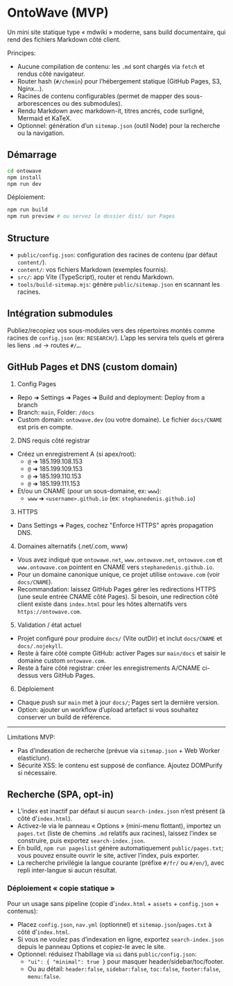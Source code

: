 # OntoWave (MVP)

Un mini site statique type « mdwiki » moderne, sans build documentaire, qui rend des fichiers Markdown côté client.

Principes:
- Aucune compilation de contenu: les `.md` sont chargés via `fetch` et rendus côté navigateur.
- Router hash (`#/chemin`) pour l’hébergement statique (GitHub Pages, S3, Nginx…).
- Racines de contenu configurables (permet de mapper des sous-arborescences ou des submodules).
- Rendu Markdown avec markdown-it, titres ancrés, code surligné, Mermaid et KaTeX.
- Optionnel: génération d’un `sitemap.json` (outil Node) pour la recherche ou la navigation.

## Démarrage

```bash
cd ontowave
npm install
npm run dev
```

Déploiement:
```bash
npm run build
npm run preview # ou servez le dossier dist/ sur Pages
```

## Structure
- `public/config.json`: configuration des racines de contenu (par défaut `content/`).
- `content/`: vos fichiers Markdown (exemples fournis).
- `src/`: app Vite (TypeScript), router et rendu Markdown.
- `tools/build-sitemap.mjs`: génère `public/sitemap.json` en scannant les racines.

## Intégration submodules
Publiez/recopiez vos sous-modules vers des répertoires montés comme racines de `config.json` (ex: `RESEARCH/`). L’app les servira tels quels et gérera les liens `.md` → routes `#/…`.

## GitHub Pages et DNS (custom domain)

1) Config Pages
- Repo ➜ Settings ➜ Pages ➜ Build and deployment: Deploy from a branch
- Branch: `main`, Folder: `/docs`
- Custom domain: `ontowave.dev` (ou votre domaine). Le fichier `docs/CNAME` est pris en compte.

2) DNS requis côté registrar
- Créez un enregistrement A (si apex/root):
	- `@` ➜ 185.199.108.153
	- `@` ➜ 185.199.109.153
	- `@` ➜ 185.199.110.153
	- `@` ➜ 185.199.111.153
- Et/ou un CNAME (pour un sous-domaine, ex: `www`):
	- `www` ➜ `<username>.github.io` (ex: `stephanedenis.github.io`)

3) HTTPS
- Dans Settings ➜ Pages, cochez "Enforce HTTPS" après propagation DNS.

4) Domaines alternatifs (.net/.com, www)
- Vous avez indiqué que `ontowawe.net`, `www.ontowave.net`, `ontowave.com` et `www.ontowave.com` pointent en CNAME vers `stephanedenis.github.io`.
- Pour un domaine canonique unique, ce projet utilise `ontowave.com` (voir `docs/CNAME`).
- Recommandation: laissez GitHub Pages gérer les redirections HTTPS (une seule entrée CNAME côté Pages). Si besoin, une redirection côté client existe dans `index.html` pour les hôtes alternatifs vers `https://ontowave.com`.

5) Validation / état actuel
- Projet configuré pour produire `docs/` (Vite outDir) et inclut `docs/CNAME` et `docs/.nojekyll`.
- Reste à faire côté compte GitHub: activer Pages sur `main/docs` et saisir le domaine custom `ontowave.com`.
- Reste à faire côté registrar: créer les enregistrements A/CNAME ci-dessus vers GitHub Pages.

6) Déploiement
- Chaque push sur `main` met à jour `docs/`; Pages sert la dernière version.
- Option: ajouter un workflow d’upload artefact si vous souhaitez conserver un build de référence.
***

Limitations MVP:
- Pas d’indexation de recherche (prévue via `sitemap.json` + Web Worker elasticlunr).
- Sécurité XSS: le contenu est supposé de confiance. Ajoutez DOMPurify si nécessaire.

## Recherche (SPA, opt-in)

- L’index est inactif par défaut si aucun `search-index.json` n’est présent (à côté d’`index.html`).
- Activez-le via le panneau « Options » (mini-menu flottant), importez un `pages.txt` (liste de chemins `.md` relatifs aux racines), laissez l’index se construire, puis exportez `search-index.json`.
- En build, `npm run pageslist` génère automatiquement `public/pages.txt`; vous pouvez ensuite ouvrir le site, activer l’index, puis exporter.
- La recherche privilégie la langue courante (préfixe `#/fr/` ou `#/en/`), avec repli inter-langue si aucun résultat.

### Déploiement « copie statique »

Pour un usage sans pipeline (copie d’`index.html` + `assets` + `config.json` + contenus):

- Placez `config.json`, `nav.yml` (optionnel) et `sitemap.json`/`pages.txt` à côté d’`index.html`.
- Si vous ne voulez pas d’indexation en ligne, exportez `search-index.json` depuis le panneau Options et copiez-le avec le site.
- Optionnel: réduisez l’habillage via `ui` dans `public/config.json`:
	- `"ui": { "minimal": true }` pour masquer header/sidebar/toc/footer.
	- Ou au détail: `header:false`, `sidebar:false`, `toc:false`, `footer:false`, `menu:false`.

